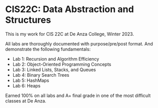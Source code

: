 # CIS22C: Data Abstraction and Structures

This is my work for CIS 22C at De Anza College, Winter 2023.

All labs are thoroughly documented with purpose/pre/post format. And demonstrate the following fundamentals:

- Lab 1: Recursion and Algorithm Efficiency
- Lab 2: Object-Oriented Programming Concepts
- Lab 3: Linked Lists, Stacks, and Queues
- Lab 4: Binary Search Trees
- Lab 5: HashMaps
- Lab 6: Heaps

Earned 100% on all labs and A+ final grade in one of the most difficult classes at De Anza. 
